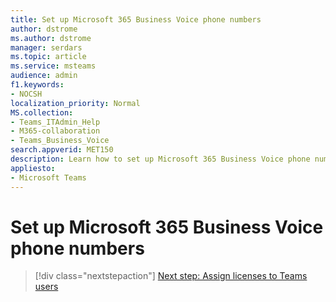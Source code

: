 ```yaml
---
title: Set up Microsoft 365 Business Voice phone numbers
author: dstrome 
ms.author: dstrome
manager: serdars
ms.topic: article
ms.service: msteams
audience: admin
f1.keywords:
- NOCSH
localization_priority: Normal
MS.collection: 
- Teams_ITAdmin_Help
- M365-collaboration
- Teams_Business_Voice
search.appverid: MET150
description: Learn how to set up Microsoft 365 Business Voice phone numbers for users and services in your organziation.
appliesto: 
- Microsoft Teams
---
```


# Set up Microsoft 365 Business Voice phone numbers

> [!div class="nextstepaction"]
> [Next step: Assign licenses to Teams users](set-up-licenses.md)
